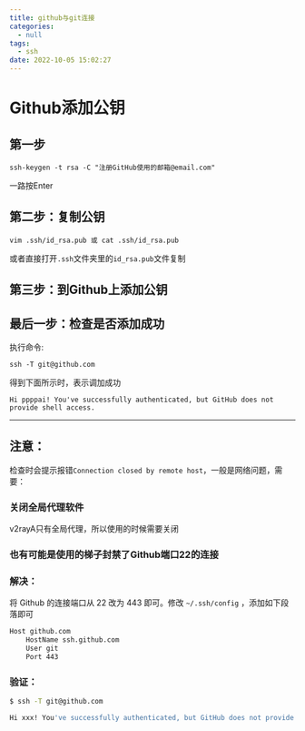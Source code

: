```yaml
---
title: github与git连接
categories:
  - null
tags:
  - ssh
date: 2022-10-05 15:02:27
---
```


# Github添加公钥

## 第一步

`ssh-keygen -t rsa -C "注册GitHub使用的邮箱@email.com" `

一路按Enter

## 第二步：复制公钥

`vim .ssh/id_rsa.pub
或
cat .ssh/id_rsa.pub`

或者直接打开`.ssh`文件夹里的`id_rsa.pub`文件复制

## 第三步：到Github上添加公钥

## 最后一步：检查是否添加成功

执行命令:

`ssh -T git@github.com`

得到下面所示时，表示调加成功

`Hi ppppai! You've successfully authenticated, but GitHub does not provide shell access.`

---

## 注意：

检查时会提示报错`Connection closed by remote host`，一般是网络问题，需要：

### 关闭全局代理软件

v2rayA只有全局代理，所以使用的时候需要关闭

### 也有可能是使用的梯子封禁了Github端口22的连接

### 解决：

将 Github 的连接端口从 22 改为 443 即可。修改 `~/.ssh/config` ，添加如下段落即可

```sh
Host github.com
    HostName ssh.github.com
    User git
    Port 443
```

### 验证：

```sh
$ ssh -T git@github.com

Hi xxx! You've successfully authenticated, but GitHub does not provide shell access.
```











